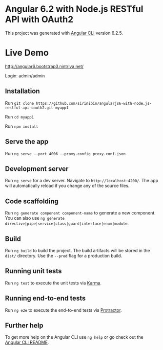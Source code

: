 # Angular 6.2 with Node.js RESTful API with OAuth2

This project was generated with [Angular CLI](https://github.com/angular/angular-cli) version 6.2.5.

# Live Demo

http://angular6.bootstrap3.nintriva.net/


Login: admin/admin

## Installation

Run `git clone https://github.com/sirinibin/angularjs6-with-node.js-restful-api-oauth2.git myapp1`

Run `cd myapp1`

Run `npm install`

## Serve the app

Run `ng serve --port 4006 --proxy-config proxy.conf.json`



## Development server

Run `ng serve` for a dev server. Navigate to `http://localhost:4200/`. The app will automatically reload if you change any of the source files.

## Code scaffolding

Run `ng generate component component-name` to generate a new component. You can also use `ng generate directive|pipe|service|class|guard|interface|enum|module`.

## Build

Run `ng build` to build the project. The build artifacts will be stored in the `dist/` directory. Use the `--prod` flag for a production build.

## Running unit tests

Run `ng test` to execute the unit tests via [Karma](https://karma-runner.github.io).

## Running end-to-end tests

Run `ng e2e` to execute the end-to-end tests via [Protractor](http://www.protractortest.org/).

## Further help

To get more help on the Angular CLI use `ng help` or go check out the [Angular CLI README](https://github.com/angular/angular-cli/blob/master/README.md).
